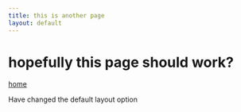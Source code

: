 ```yaml
---
title: this is another page
layout: default
---
```


# hopefully this page should work?

[home](index.html)

Have changed the default layout option
